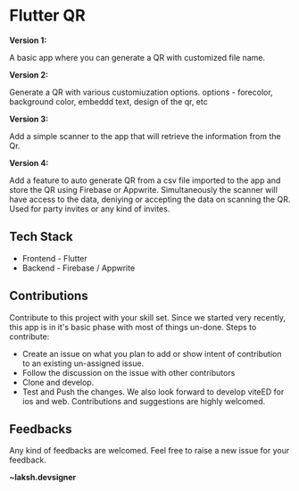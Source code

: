 # Flutter QR
**Version 1:**

A basic app where you can generate a QR with customized file name.

**Version 2:**

Generate a QR with various customiuzation options. 
options - forecolor, background color, embeddd text, design of the qr, etc

**Version 3:**

Add a simple scanner to the app that will retrieve the information from the Qr.

**Version 4:** 

Add a feature to auto generate QR from a csv file imported to the app and store the QR using Firebase or Appwrite.
Simultaneously the scanner will have access to the data, deniying or accepting the data on scanning the QR. 
Used for party invites or any kind of invites. 

## Tech Stack
* Frontend - Flutter
* Backend - Firebase / Appwrite

## Contributions
Contribute to this project with your skill set. Since we started very recently, this app is in it's basic phase with most of things un-done. Steps to contribute:

* Create an issue on what you plan to add or show intent of contribution to an existing un-assigned issue.
* Follow the discussion on the issue with other contributors
* Clone and develop.
* Test and Push the changes.
We also look forward to develop viteED for ios and web. Contributions and suggestions are highly welcomed.

## Feedbacks
Any kind of feedbacks are welcomed. Feel free to raise a new issue for your feedback.

**~laksh.devsigner**

